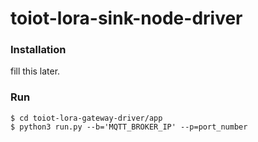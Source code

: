 # toiot-lora-sink-node-driver

### Installation
fill this later.
### Run 
```
$ cd toiot-lora-gateway-driver/app
$ python3 run.py --b='MQTT_BROKER_IP' --p=port_number
```
